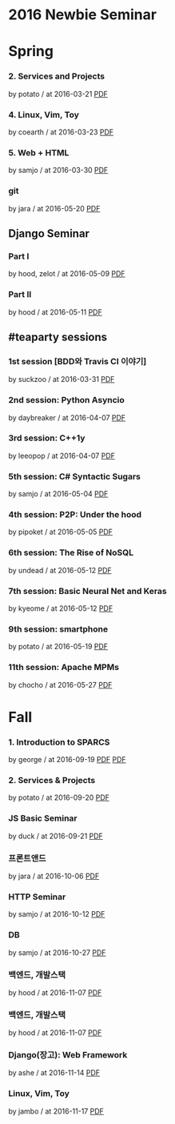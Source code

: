 # 2016 Newbie Seminar

# Spring

### 2. Services and Projects

by potato / at 2016-03-21
[PDF](https://s3.ap-northeast-2.amazonaws.com/sparcs.home/seminars/potato-20160328-0.pdf)

### 4. Linux, Vim, Toy

by coearth / at 2016-03-23
[PDF](https://s3.ap-northeast-2.amazonaws.com/sparcs.home/seminars/coearth-20160323-0.pdf)

### 5. Web + HTML

by samjo / at 2016-03-30
[PDF](https://s3.ap-northeast-2.amazonaws.com/sparcs.home/seminars/samjo-20160331-0.pdf)

### git

by jara / at 2016-05-20
[PDF](https://s3.ap-northeast-2.amazonaws.com/sparcs.home/seminars/jara-20160520-0.pptx)

## Django Seminar

### Part I

by hood, zelot / at 2016-05-09
[PDF](https://s3.ap-northeast-2.amazonaws.com/sparcs.home/seminars/hood-20160516-0.pdf)

### Part II

by hood / at 2016-05-11
[PDF](https://s3.ap-northeast-2.amazonaws.com/sparcs.home/seminars/hood-20160516_1-0.pdf)

## \#teaparty sessions

### 1st session [BDD와 Travis CI 이야기]

by suckzoo / at 2016-03-31
[PDF](https://s3.ap-northeast-2.amazonaws.com/sparcs.home/seminars/suckzoo-20160331-0.pdf)

### 2nd session: Python Asyncio

by daybreaker / at 2016-04-07
[PDF](https://s3.ap-northeast-2.amazonaws.com/sparcs.home/seminars/daybreaker-20160408-1.pdf)

### 3rd session: C++1y

by leeopop / at 2016-04-07
[PDF](https://s3.ap-northeast-2.amazonaws.com/sparcs.home/seminars/leeopop-20160413-1.pdf)

### 5th session: C# Syntactic Sugars

by samjo / at 2016-05-04
[PDF](https://s3.ap-northeast-2.amazonaws.com/sparcs.home/seminars/samjo-20160510-0.pdf)

### 4th session: P2P: Under the hood

by pipoket / at 2016-05-05
[PDF](https://s3.ap-northeast-2.amazonaws.com/sparcs.home/seminars/pipoket-20160505-0.pdf)

### 6th session: The Rise of NoSQL

by undead / at 2016-05-12
[PDF](https://s3.ap-northeast-2.amazonaws.com/sparcs.home/seminars/undead-20160517-1.pdf)

### 7th session: Basic Neural Net and Keras

by kyeome / at 2016-05-12
[PDF](https://s3.ap-northeast-2.amazonaws.com/sparcs.home/seminars/kyeome-20160513-0.pdf)

### 9th session: smartphone

by potato / at 2016-05-19
[PDF](https://s3.ap-northeast-2.amazonaws.com/sparcs.home/seminars/potato-20160520-0.pdf)

### 11th session: Apache MPMs

by chocho / at 2016-05-27
[PDF](https://s3.ap-northeast-2.amazonaws.com/sparcs.home/seminars/chocho-20160530-0.pdf)

# Fall

### 1. Introduction to SPARCS

by george / at 2016-09-19
[PDF](https://s3.ap-northeast-2.amazonaws.com/sparcs.home/seminars/george-20160919-0.pdf)
[PDF](https://s3.ap-northeast-2.amazonaws.com/sparcs.home/seminars/george-20160919-1.pptx)

### 2. Services & Projects

by potato / at 2016-09-20
[PDF](https://s3.ap-northeast-2.amazonaws.com/sparcs.home/seminars/potato-20160920-0.pdf)

### JS Basic Seminar

by duck / at 2016-09-21
[PDF](http://zeakd.github.io/seminar-js-1/index.html)

### 프론트앤드

by jara / at 2016-10-06
[PDF](https://s3.ap-northeast-2.amazonaws.com/sparcs.home/seminars/jara-20161006-0.pptm)

### HTTP Seminar

by samjo / at 2016-10-12
[PDF](https://s3.ap-northeast-2.amazonaws.com/sparcs.home/seminars/samjo-20161021-0.pdf)

### DB

by samjo / at 2016-10-27
[PDF](https://s3.ap-northeast-2.amazonaws.com/sparcs.home/seminars/samjo-20161114-0.pdf)

### 백엔드, 개발스택

by hood / at 2016-11-07
[PDF](https://s3.ap-northeast-2.amazonaws.com/sparcs.home/seminars/hood-20161116_1-0.pdf)

### 백엔드, 개발스택

by hood / at 2016-11-07
[PDF](https://s3.ap-northeast-2.amazonaws.com/sparcs.home/seminars/hood-20161116-0.pdf)

### Django(장고): Web Framework

by ashe / at 2016-11-14
[PDF](https://s3.ap-northeast-2.amazonaws.com/sparcs.home/seminars/ashe-20161114-0.pdf)

### Linux, Vim, Toy

by jambo / at 2016-11-17
[PDF](https://s3.ap-northeast-2.amazonaws.com/sparcs.home/seminars/jambo-20161117-0.pdf)
